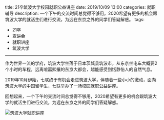 title: 21卒筑波大学校园就职公益讲座
date: 2019/10/09 13:00
categories: 就职辅导
description: 一个下午的交流时间总觉得不够用，2020希望有更多的机会跟筑波大学的就活生们进行交流，为远在东京之外的同学们答疑解惑。
tags:
- 21卒
- 宣讲会
- 就职讲座
- 筑波大学

---

作为世界一流的学府，筑波大学坐落于日本茨城县筑波市，从东京坐电车大概要2个小时的车程，远离喧嚣熙攘的东京大都会，越能感受到恬静怡人的自然气息。

2019年10月伊始，七联终于有机会走进筑波大学，伴随着一些小小的激动，面向筑波大学的中国留学生，七联举办了一场校园就职公益讲座。

回想起来，一个下午的交流时间总觉得不够用，2020希望有更多的机会跟筑波大学的就活生们进行交流，为远在东京之外的同学们答疑解惑。

![筑波大学就职讲座](https://qilian-tokyo.github.io/img/20191009_tsukuba.jpg)